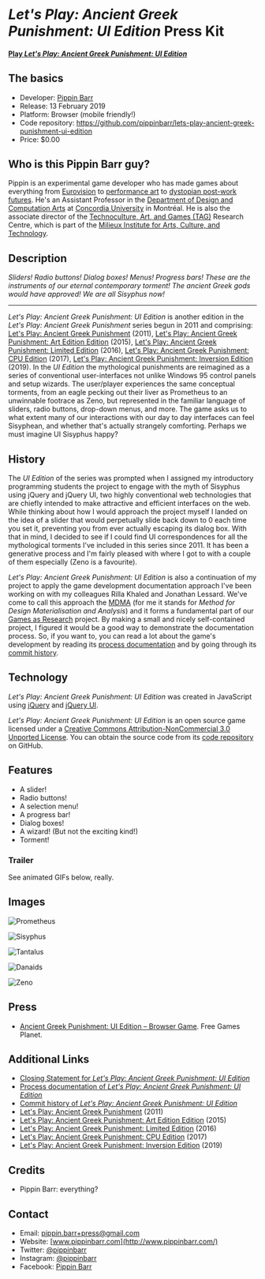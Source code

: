 # _Let's Play: Ancient Greek Punishment: UI Edition_ Press Kit

#### [Play _Let's Play: Ancient Greek Punishment: UI Edition_](https://pippinbarr.github.io/lets-play-ancient-greek-punishment-ui-edition)

## The basics

* Developer: [Pippin Barr](http://www.pippinbarr.com/)
* Release: 13 February 2019
* Platform: Browser (mobile friendly!)
* Code repository: https://github.com/pippinbarr/lets-play-ancient-greek-punishment-ui-edition
* Price: $0.00

## Who is this Pippin Barr guy?

Pippin is an experimental game developer who has made games about everything from [Eurovision](http://www.pippinbarr.com/2012/03/27/epic-sax-game/) to [performance art](http://www.pippinbarr.com/2011/09/14/the-artist-is-present/) to [dystopian post-work futures](http://www.pippinbarr.com/games/2017/07/03/it-is-as-if-you-were-doing-work.html). He's an Assistant Professor in the [Department of Design and Computation Arts](http://www.concordia.ca/finearts/design.html) at [Concordia University](http://www.concordia.ca/) in Montréal. He is also the associate director of the [Technoculture, Art, and Games (TAG)](http://tag.hexagram.ca/) Research Centre, which is part of the [Milieux Institute for Arts, Culture, and Technology](http://milieux.concordia.ca/).

## Description

_Sliders! Radio buttons! Dialog boxes! Menus! Progress bars! These are the instruments of our eternal contemporary torment! The ancient Greek gods would have approved! We are all Sisyphus now!_

---

_Let's Play: Ancient Greek Punishment: UI Edition_ is another edition in the _Let's Play: Ancient Greek Punishment_ series begun in 2011 and comprising: [Let's Play: Ancient Greek Punishment](http://www.pippinbarr.com/games/letsplayancientgreekpunishment/LetsPlayAncientGreekPunishment.html) (2011), [Let's Play: Ancient Greek Punishment: Art Edition Edition](http://www.pippinbarr.com/games/letsplayletsplayancientgreekpunishmentarteditionedition/) (2015), [Let's Play: Ancient Greek Punishment: Limited Edition](http://www.pippinbarr.com/games/letsplayancientgreekpunishmentlimitededition/) (2016), [Let's Play: Ancient Greek Punishment: CPU Edition](http://pippinbarr.github.io/letsplayancientgreekpunishmentcpuedition/) (2017), [Let's Play: Ancient Greek Punishment: Inversion Edition](https://pippinbarr.github.io/lets-play-ancient-greek-punishment-inversion-edition) (2019). In the _UI Edition_ the mythological punishments are reimagined as a series of conventional user-interfaces not unlike Windows 95 control panels and setup wizards. The user/player experiences the same conceptual torments, from an eagle pecking out their liver as Prometheus to an unwinnable footrace as Zeno, but represented in the familiar language of sliders, radio buttons, drop-down menus, and more. The game asks us to what extent many of our interactions with our day to day interfaces can feel Sisyphean, and whether that's actually strangely comforting. Perhaps we must imagine UI Sisyphus happy?

## History

The _UI Edition_ of the series was prompted when I assigned my introductory programming students the project to engage with the myth of Sisyphus using jQuery and jQuery UI, two highly conventional web technologies that are chiefly intended to make attractive and efficient interfaces on the web. While thinking about how I would approach the project myself I landed on the idea of a slider that would perpetually slide back down to 0 each time you set it, preventing you from ever actually escaping its dialog box. With that in mind, I decided to see if I could find UI correspondences for all the mythological torments I've included in this series since 2011. It has been a generative process and I'm fairly pleased with where I got to with a couple of them especially (Zeno is a favourite).

_Let's Play: Ancient Greek Punishment: UI Edition_ is also a continuation of my project to apply the game development documentation approach I've been working on with my colleagues Rilla Khaled and Jonathan Lessard. We've come to call this approach the [MDMA](http://www.gamesasresearch.com/mdma) (for me it stands for _Method for Design Materialisation and Analysis_) and it forms a fundamental part of our [Games as Research](http://www.gamesasresearch.com/) project. By making a small and nicely self-contained project, I figured it would be a good way to demonstrate the documentation process. So, if you want to, you can read a lot about the game's development by reading its [process documentation](https://github.com/pippinbarr/lets-play-ancient-greek-punishment-ui-edition/blob/master/process/README.md) and by going through its [commit history](https://github.com/pippinbarr/lets-play-ancient-greek-punishment-ui-edition/commits/master).

## Technology

_Let's Play: Ancient Greek Punishment: UI Edition_ was created in JavaScript using [jQuery](https://www.jquery.com/) and [jQuery UI](https://www.jqueryui.com/).

_Let's Play: Ancient Greek Punishment: UI Edition_ is an open source game licensed under a [Creative Commons Attribution-NonCommercial 3.0 Unported License](http://creativecommons.org/licenses/by-nc/3.0/). You can obtain the source code from its [code repository](https://github.com/pippinbarr/lets-play-ancient-greek-punishment-ui-edition) on GitHub.

## Features

- A slider!
- Radio buttons!
- A selection menu!
- A progress bar!
- Dialog boxes!
- A wizard! (But not the exciting kind!)
- Torment!

### Trailer

See animated GIFs below, really.

## Images

![Prometheus](images/prometheus-ui.gif)

![Sisyphus](images/sisyphus-ui.gif)

![Tantalus](images/tantalus-ui.gif)

![Danaids](images/danaids-ui.gif)

![Zeno](images/zeno-ui.gif)

## Press

- [Ancient Greek Punishment: UI Edition – Browser Game](https://www.freegameplanet.com/ancient-greek-punishment-ui-edition-browser-game/). Free Games Planet.

## Additional Links

- [Closing Statement for _Let's Play: Ancient Greek Punishment: UI Edition_](https://github.com/pippinbarr/lets-play-ancient-greek-punishment-ui-edition/blob/master/process/closing-statement.md)
- [Process documentation of _Let's Play: Ancient Greek Punishment: UI Edition_](https://github.com/pippinbarr/lets-play-ancient-greek-punishment-ui-edition/blob/master/process/README.md)
- [Commit history of _Let's Play: Ancient Greek Punishment: UI Edition_](https://github.com/pippinbarr/lets-play-ancient-greek-punishment-ui-edition/commits/master)
- [Let's Play: Ancient Greek Punishment](http://www.pippinbarr.com/games/letsplayancientgreekpunishment/LetsPlayAncientGreekPunishment.html) (2011)
- [Let's Play: Ancient Greek Punishment: Art Edition Edition](http://www.pippinbarr.com/games/letsplayletsplayancientgreekpunishmentarteditionedition/) (2015)
- [Let's Play: Ancient Greek Punishment: Limited Edition](http://www.pippinbarr.com/games/letsplayancientgreekpunishmentlimitededition/) (2016)
- [Let's Play: Ancient Greek Punishment: CPU Edition](http://pippinbarr.github.io/letsplayancientgreekpunishmentcpuedition/) (2017)
- [Let's Play: Ancient Greek Punishment: Inversion Edition](https://pippinbarr.github.io/lets-play-ancient-greek-punishment-inversion-edition) (2019)

## Credits

* Pippin Barr: everything?

## Contact

* Email: [pippin.barr+press@gmail.com](mailto:pippin.barr+press@gmail.com)
* Website: [www.pippinbarr.com](http://www.pippinbarr.com/)
* Twitter: [@pippinbarr](https://www.twitter.com/pippinbarr)
* Instagram: [@pippinbarr](https://www.instagram.com/pippinbarr)
* Facebook: [Pippin Barr](http://www.facebook.com/pippin.barr)
